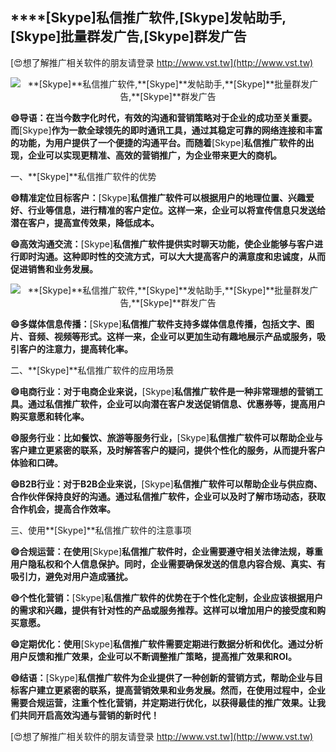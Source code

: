 ## ****[Skype]**私信推广软件,**[Skype]**发帖助手,**[Skype]**批量群发广告,**[Skype]**群发广告**

[😍想了解推广相关软件的朋友请登录 http://www.vst.tw](http://www.vst.tw)

 <center><img src="https://vst.tw/MP4/tuiguang/png/6.png" alt="**[Skype]**私信推广软件,**[Skype]**发帖助手,**[Skype]**批量群发广告,**[Skype]**群发广告"></center>

**😄导语：在当今数字化时代，有效的沟通和营销策略对于企业的成功至关重要。而**[Skype]**作为一款全球领先的即时通讯工具，通过其稳定可靠的网络连接和丰富的功能，为用户提供了一个便捷的沟通平台。而随着**[Skype]**私信推广软件的出现，企业可以实现更精准、高效的营销推广，为企业带来更大的商机。**

一、**[Skype]**私信推广软件的优势

**😄精准定位目标客户：**[Skype]**私信推广软件可以根据用户的地理位置、兴趣爱好、行业等信息，进行精准的客户定位。这样一来，企业可以将宣传信息只发送给潜在客户，提高宣传效果，降低成本。**

**😄高效沟通交流：**[Skype]**私信推广软件提供实时聊天功能，使企业能够与客户进行即时沟通。这种即时性的交流方式，可以大大提高客户的满意度和忠诚度，从而促进销售和业务发展。**

 <center><img src="https://vst.tw/MP4/tuiguang/png/0.png" alt="**[Skype]**私信推广软件,**[Skype]**发帖助手,**[Skype]**批量群发广告,**[Skype]**群发广告"></center>

**😄多媒体信息传播：**[Skype]**私信推广软件支持多媒体信息传播，包括文字、图片、音频、视频等形式。这样一来，企业可以更加生动有趣地展示产品或服务，吸引客户的注意力，提高转化率。**

二、**[Skype]**私信推广软件的应用场景

**😄电商行业：对于电商企业来说，**[Skype]**私信推广软件是一种非常理想的营销工具。通过私信推广软件，企业可以向潜在客户发送促销信息、优惠券等，提高用户购买意愿和转化率。**

**😄服务行业：比如餐饮、旅游等服务行业，**[Skype]**私信推广软件可以帮助企业与客户建立更紧密的联系，及时解答客户的疑问，提供个性化的服务，从而提升客户体验和口碑。**

**😄B2B行业：对于B2B企业来说，**[Skype]**私信推广软件可以帮助企业与供应商、合作伙伴保持良好的沟通。通过私信推广软件，企业可以及时了解市场动态，获取合作机会，提高合作效率。**

三、使用**[Skype]**私信推广软件的注意事项

**😄合规运营：在使用**[Skype]**私信推广软件时，企业需要遵守相关法律法规，尊重用户隐私权和个人信息保护。同时，企业需要确保发送的信息内容合规、真实、有吸引力，避免对用户造成骚扰。**

**😄个性化营销：**[Skype]**私信推广软件的优势在于个性化定制，企业应该根据用户的需求和兴趣，提供有针对性的产品或服务推荐。这样可以增加用户的接受度和购买意愿。**

**😄定期优化：使用**[Skype]**私信推广软件需要定期进行数据分析和优化。通过分析用户反馈和推广效果，企业可以不断调整推广策略，提高推广效果和ROI。**

**😄结语：**[Skype]**私信推广软件为企业提供了一种创新的营销方式，帮助企业与目标客户建立更紧密的联系，提高营销效果和业务发展。然而，在使用过程中，企业需要合规运营，注重个性化营销，并定期进行优化，以获得最佳的推广效果。让我们共同开启高效沟通与营销的新时代！**

[😍想了解推广相关软件的朋友请登录 http://www.vst.tw](http://www.vst.tw)



